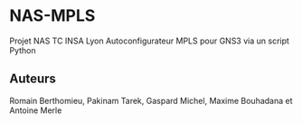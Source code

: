 # NAS-MPLS

Projet NAS TC INSA Lyon
Autoconfigurateur MPLS pour GNS3 via un script Python

## Auteurs

Romain Berthomieu, Pakinam Tarek, Gaspard Michel, Maxime Bouhadana et Antoine Merle
